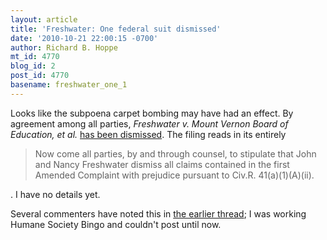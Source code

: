 ```yaml
---
layout: article
title: 'Freshwater: One federal suit dismissed'
date: '2010-10-21 22:00:15 -0700'
author: Richard B. Hoppe
mt_id: 4770
blog_id: 2
post_id: 4770
basename: freshwater_one_1
---
```

Looks like the subpoena carpet bombing may have had an effect.  By agreement among all parties, _Freshwater v. Mount Vernon Board of Education, et al._ [has been dismissed](http://ncse.com/webfm_send/1449).  The filing reads in its entirely

> Now come all parties, by and through counsel, to stipulate that John and Nancy Freshwater dismiss all claims contained in the first Amended Complaint with prejudice pursuant to Civ.R. 41(a)(1)(A)(ii).

.  I have no details yet.

Several commenters have noted this in [the earlier thread](http://pandasthumb.org/archives/2010/10/freshwater-the-5.html#comment-236026); I was working Humane Society Bingo and couldn't post until now.
